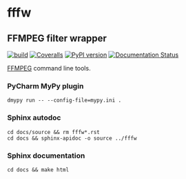 # fffw
## FFMPEG filter wrapper

[![build](https://github.com/just-work/fffw/workflows/build/badge.svg?branch=master)](https://github.com/just-work/fffw/actions?query=event%3Apush+branch%3Amaster+workflow%3Abuild)
[![Coveralls](https://coveralls.io/repos/github/just-work/fffw/badge.svg?branch=master)](https://coveralls.io/github/just-work/fffw?branch=master)
[![PyPI version](https://badge.fury.io/py/fffw.svg)](http://badge.fury.io/py/fffw)
[![Documentation Status](https://readthedocs.org/projects/fffw/badge/?version=latest)](https://fffw.readthedocs.io/en/latest/?badge=latest)


[FFMPEG](https://github.com/FFmpeg/FFmpeg) command line tools.


### PyCharm MyPy plugin
```
dmypy run -- --config-file=mypy.ini .
```

### Sphinx autodoc

```
cd docs/source && rm fffw*.rst
cd docs && sphinx-apidoc -o source ../fffw
```

### Sphinx documentation

```
cd docs && make html
```